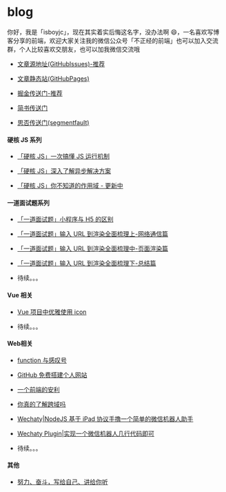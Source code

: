 # blog

你好，我是「isboyjc」，现在其实着实后悔这名字，没办法啊 😄，一名喜欢写博客分享的前端，欢迎大家关注我的微信公众号「不正经的前端」也可以加入交流群，个人比较喜欢交朋友，也可以加我微信交流哦

- [文章源地址(GitHubIssues)-推荐](https://github.com/isboyjc/blog/issues)

- [文章静态站(GitHubPages)](https://isboyjc.top/blog)

- [掘金传送门-推荐](https://juejin.im/user/5cdc302f6fb9a032155705c4/posts)

- [简书传送门](https://www.jianshu.com/u/fe7819267ca1)

- [思否传送门(segmentfault)](https://segmentfault.com/u/isboyjc)

#### 硬核 JS 系列

- [「硬核 JS」一次搞懂 JS 运行机制](https://github.com/isboyjc/blog/issues/5)

- [「硬核 JS」深入了解异步解决方案](https://github.com/isboyjc/blog/issues/7)

- [「硬核 JS」你不知道的作用域 - 更新中](https://github.com/isboyjc/blog/issues/17)

#### 一道面试题系列

- [「一道面试题」小程序与 H5 的区别](https://github.com/isboyjc/blog/issues/13)

- [「一道面试题」输入 URL 到渲染全面梳理上-网络通信篇](https://github.com/isboyjc/blog/issues/14)

- [「一道面试题」输入 URL 到渲染全面梳理中-页面渲染篇](https://github.com/isboyjc/blog/issues/15)

- [「一道面试题」输入 URL 到渲染全面梳理下-总结篇](https://github.com/isboyjc/blog/issues/16)

- 待续。。。

#### Vue 相关

- [Vue 项目中优雅使用 icon](https://github.com/isboyjc/blog/issues/12)

- 待续。。。

#### Web相关

- [function 与感叹号](https://github.com/isboyjc/blog/issues/11)

- [GitHub 免费搭建个人网站](https://github.com/isboyjc/blog/issues/3)

- [一个前端的安利](https://github.com/isboyjc/blog/issues/2)

- [你真的了解跨域吗](https://github.com/isboyjc/blog/issues/18)

- [Wechaty|NodeJS 基于 iPad 协议手撸一个简单的微信机器人助手](https://github.com/isboyjc/blog/issues/4)

- [Wechaty Plugin|实现一个微信机器人几行代码即可](https://github.com/isboyjc/blog/issues/19)

- 待续。。。

#### 其他

- [努力、奋斗，写给自己、讲给你听](https://github.com/isboyjc/blog/issues/21)
